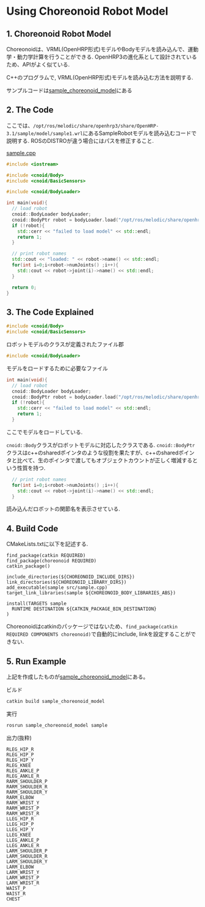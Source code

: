 # Using Choreonoid Robot Model

## 1. Choreonoid Robot Model

Choreonoidは、VRML(OpenHRP形式)モデルやBodyモデルを読み込んで、運動学・動力学計算を行うことができる. OpenHRP3の進化系として設計されているため、APIがよく似ている.

C++のプログラムで, VRML(OpenHRP形式)モデルを読み込む方法を説明する.

サンプルコードは[sample_choreonoid_model](https://github.com/Naoki-Hiraoka/rtmros_beginner_tutorial/blob/master/choreonoid_beginner_tutorial/sample_choreonoid_model)にある

## 2. The Code

ここでは、`/opt/ros/melodic/share/openhrp3/share/OpenHRP-3.1/sample/model/sample1.wrl`にあるSampleRobotモデルを読み込むコードで説明する. ROSのDISTROが違う場合にはパスを修正すること.

[sample.cpp](https://github.com/Naoki-Hiraoka/rtmros_beginner_tutorial/blob/master/choreonoid_beginner_tutorial/sample_choreonoid_model/src/sample.cpp)
```c++
#include <iostream>

#include <cnoid/Body>
#include <cnoid/BasicSensors>

#include <cnoid/BodyLoader>

int main(void){
  // load robot
  cnoid::BodyLoader bodyLoader;
  cnoid::BodyPtr robot = bodyLoader.load("/opt/ros/melodic/share/openhrp3/share/OpenHRP-3.1/sample/model/sample1.wrl");
  if (!robot){
    std::cerr << "failed to load model" << std::endl;
    return 1;
  }

  // print robot names
  std::cout << "loaded: " << robot->name() << std::endl;
  for(int i=0;i<robot->numJoints() ;i++){
    std::cout << robot->joint(i)->name() << std::endl;
  }

  return 0;
}
```

## 3. The Code Explained

```c++
#include <cnoid/Body>
#include <cnoid/BasicSensors>
```
ロボットモデルのクラスが定義されたファイル郡

```c++
#include <cnoid/BodyLoader>
```
モデルをロードするために必要なファイル

```c++
int main(void){
  // load robot
  cnoid::BodyLoader bodyLoader;
  cnoid::BodyPtr robot = bodyLoader.load("/opt/ros/melodic/share/openhrp3/share/OpenHRP-3.1/sample/model/sample1.wrl");
  if (!robot){
    std::cerr << "failed to load model" << std::endl;
    return 1;
  }
```

ここでモデルをロードしている.

`cnoid::Body`クラスがロボットモデルに対応したクラスである. `cnoid::BodyPtr`クラスはc++のsharedポインタのような役割を果たすが、c++のsharedポインタと比べて、生のポインタで渡してもオブジェクトカウントが正しく増減するという性質を持つ.

```c++
  // print robot names
  for(int i=0;i<robot->numJoints() ;i++){
    std::cout << robot->joint(i)->name() << std::endl;
  }
```
読み込んだロボットの関節名を表示させている.

## 4. Build Code

CMakeLists.txtに以下を記述する.
```
find_package(catkin REQUIRED)
find_package(choreonoid REQUIRED)
catkin_package()

include_directories(${CHOREONOID_INCLUDE_DIRS})
link_directories(${CHOREONOID_LIBRARY_DIRS})
add_executable(sample src/sample.cpp)
target_link_libraries(sample ${CHOREONOID_BODY_LIBRARIES_ABS})

install(TARGETS sample
  RUNTIME DESTINATION ${CATKIN_PACKAGE_BIN_DESTINATION}
)
```

Choreonoidはcatkinのパッケージではないため、`find_package(catkin REQUIRED COMPONENTS choreonoid)`で自動的にinclude, linkを設定することができない.

## 5. Run Example

上記を作成したものが[sample_choreonoid_model](https://github.com/Naoki-Hiraoka/rtmros_beginner_tutorial/blob/master/choreonoid_beginner_tutorial/sample_choreonoid_model)にある。

ビルド
```bash
catkin build sample_choreonoid_model
```

実行
```bash
rosrun sample_choreonoid_model sample
```

出力(抜粋)
```
RLEG_HIP_R
RLEG_HIP_P
RLEG_HIP_Y
RLEG_KNEE
RLEG_ANKLE_P
RLEG_ANKLE_R
RARM_SHOULDER_P
RARM_SHOULDER_R
RARM_SHOULDER_Y
RARM_ELBOW
RARM_WRIST_Y
RARM_WRIST_P
RARM_WRIST_R
LLEG_HIP_R
LLEG_HIP_P
LLEG_HIP_Y
LLEG_KNEE
LLEG_ANKLE_P
LLEG_ANKLE_R
LARM_SHOULDER_P
LARM_SHOULDER_R
LARM_SHOULDER_Y
LARM_ELBOW
LARM_WRIST_Y
LARM_WRIST_P
LARM_WRIST_R
WAIST_P
WAIST_R
CHEST
```
